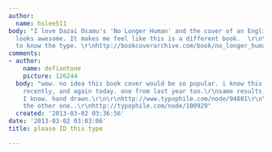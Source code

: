 ```yaml
---
author:
  name: hslee511
body: "I love Dazai Osamu's 'No Longer Human' and the cover of an English version
  looks awesome. It makes me feel like this is a different book.  \r\n\r\n I want
  to know the type. \r\nhttp://bookcoverarchive.com/book/no_longer_human"
comments:
- author:
    name: defiantone
    picture: 126244
  body: "wow. no idea this book cover would be so popular. i know this just came up
    recently, and again today. one from last year too.\r\nsame results, so far as
    I know. hand drawn.\r\n\r\nhttp://www.typophile.com/node/94801\r\n\r\nedit:\r\nfound
    the other one..\r\nhttp://typophile.com/node/100929"
  created: '2013-03-02 03:36:56'
date: '2013-03-02 03:03:06'
title: please ID this type

---
```

